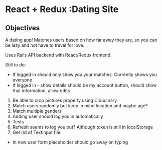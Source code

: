 # React + Redux :Dating Site

## Objectives

A dating app! Matches users based on how far away they are, so you can be lazy and not have to travel for love.

Uses Rails API backend with React/Redux frontend.

Still to do:
- If logged in should only show you your matches. Currently shows you everyone
- If logged in - show details should be my account button, should show that information, allow edits
1. Be able to crop pictures properly using Cloudinary
2. Match users randomly but keep in mind location and maybe age?
3. Match multiple genders
4. Adding user should log you in automatically
5. Tests
6. Refresh seems to log you out? Although token is still in localStorage
7. Get rid of Textinput file.
- In new user form placeholder should go away on typing
